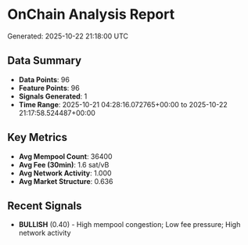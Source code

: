 # OnChain Analysis Report
Generated: 2025-10-22 21:18:00 UTC

## Data Summary
- **Data Points**: 96
- **Feature Points**: 96
- **Signals Generated**: 1
- **Time Range**: 2025-10-21 04:28:16.072765+00:00 to 2025-10-22 21:17:58.524487+00:00

## Key Metrics
- **Avg Mempool Count**: 36400
- **Avg Fee (30min)**: 1.6 sat/vB
- **Avg Network Activity**: 1.000
- **Avg Market Structure**: 0.636

## Recent Signals
- **BULLISH** (0.40) - High mempool congestion; Low fee pressure; High network activity
